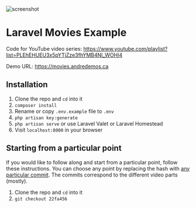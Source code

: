 ![screenshot](https://user-images.githubusercontent.com/4316355/78681326-98bd1480-78ba-11ea-9cd8-3052397a87a7.png)

# Laravel Movies Example

Code for YouTube video series: https://www.youtube.com/playlist?list=PLEhEHUEU3x5pYTjZze3fhYMB4Nl_WOHI4

Demo URL: https://movies.andredemos.ca

## Installation

1. Clone the repo and `cd` into it
1. `composer install`
1. Rename or copy `.env.example` file to `.env`
1. `php artisan key:generate`
1. `php artisan serve` or use Laravel Valet or Laravel Homestead
1. Visit `localhost:8000` in your browser

## Starting from a particular point

If you would like to follow along and start from a particular point, follow these instructions. You can choose any point by replacing the hash with [any particular commit](https://github.com/drehimself/laravel-movies-example/commits/master). The commits correspond to the different video parts (mostly).

1. Clone the repo and `cd` into it
1. `git checkout 22fa456`
